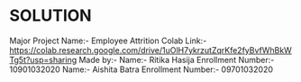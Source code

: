# SOLUTION
Major Project Name:- Employee Attrition
Colab Link:-https://colab.research.google.com/drive/1uOlH7ykrzutZqrKfe2fyBvfWhBkWTg5t?usp=sharing
Made by:- 
Name:- Ritika Hasija
Enrollment Number:- 10901032020
Name:- Aishita Batra
Enrollment Number:- 09701032020
